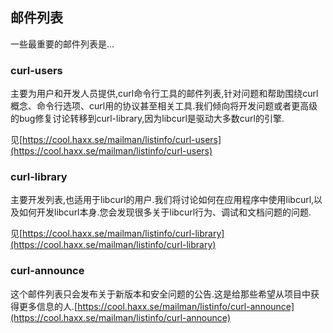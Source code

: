 
## 邮件列表

一些最重要的邮件列表是…

### curl-users

主要为用户和开发人员提供,curl命令行工具的邮件列表,针对问题和帮助围绕curl概念、命令行选项、curl用的协议甚至相关工具.我们倾向将开发问题或者更高级的bug修复讨论转移到curl-library,因为libcurl是驱动大多数curl的引擎.

见[https://cool.haxx.se/mailman/listinfo/curl-users](https://cool.haxx.se/mailman/listinfo/curl-users)

### curl-library

主要开发列表,也适用于libcurl的用户.我们将讨论如何在应用程序中使用libcurl,以及如何开发libcurl本身.您会发现很多关于libcurl行为、调试和文档问题的问题.

见[https://cool.haxx.se/mailman/listinfo/curl-library](https://cool.haxx.se/mailman/listinfo/curl-library)

### curl-announce

这个邮件列表只会发布关于新版本和安全问题的公告.这是给那些希望从项目中获得更多信息的人.[https://cool.haxx.se/mailman/listinfo/curl-announce](https://cool.haxx.se/mailman/listinfo/curl-announce)
